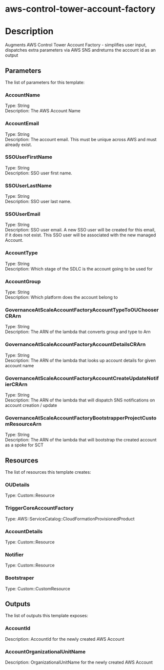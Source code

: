 # aws-control-tower-account-factory
# Description
Augments AWS Control Tower Account Factory - simplifies user input, dispatches extra parameters via AWS SNS andreturns the account id as an output
 


## Parameters
The list of parameters for this template:

### AccountName 
Type: String  
Description: The AWS Account Name 
### AccountEmail 
Type: String  
Description: The account email. This must be unique across AWS and must already exist. 
### SSOUserFirstName 
Type: String  
Description: SSO user first name. 
### SSOUserLastName 
Type: String  
Description: SSO user last name. 
### SSOUserEmail 
Type: String  
Description: SSO user email. A new SSO user will be created for this email, if it does not exist. This SSO user will be associated with the new managed Account. 
### AccountType 
Type: String  
Description: Which stage of the SDLC is the account going to be used for 
### AccountGroup 
Type: String  
Description: Which platform does the account belong to 
### GovernanceAtScaleAccountFactoryAccountTypeToOUChooserCRArn 
Type: String  
Description: The ARN of the lambda that converts group and type to Arn 
### GovernanceAtScaleAccountFactoryAccountDetailsCRArn 
Type: String  
Description: The ARN of the lambda that looks up account details for given account name 
### GovernanceAtScaleAccountFactoryAccountCreateUpdateNotifierCRArn 
Type: String  
Description: The ARN of the lambda that will dispatch SNS notifications on account creation / update 
### GovernanceAtScaleAccountFactoryBootstrapperProjectCustomResourceArn 
Type: String  
Description: The ARN of the lambda that will bootstrap the created account as a spoke for SCT 

## Resources
The list of resources this template creates:

### OUDetails 
Type: Custom::Resource  
### TriggerCoreAccountFactory 
Type: AWS::ServiceCatalog::CloudFormationProvisionedProduct  
### AccountDetails 
Type: Custom::Resource  
### Notifier 
Type: Custom::Resource  
### Bootstraper 
Type: Custom::CustomResource  

## Outputs
The list of outputs this template exposes:

### AccountId 
Description: AccountId for the newly created AWS Account
  

### AccountOrganizationalUnitName 
Description: OrganizationalUnitName for the newly created AWS Account
  
